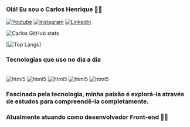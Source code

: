 ### Olá! Eu sou o Carlos Henrique 🙋‍♂️

[![Youtube](https://img.shields.io/badge/YouTube-FF0000?style=for-the-badge&logo=youtube&logoColor=white)](https://www.youtube.com/@Hanyp7)
[![Instagram](https://img.shields.io/badge/Instagram-E4405F?style=for-the-badge&logo=instagram&logoColor=white)](https://www.instagram.com/causonri/)
[![Linkedin](https://img.shields.io/badge/LinkedIn-0077B5?style=for-the-badge&logo=linkedin&logoColor=white)](https://www.linkedin.com/in/carlos-carli-547067288/)


![Carlos GitHub stats](https://github-readme-stats.vercel.app/api?username=CarlosCarli7&show_icons=true&theme=dracula)

[![Top Langs](https://github-readme-stats.vercel.app/api/top-langs/?username=CarlosCarli7&hide_progress=true)]

### Tecnologias que uso no dia a dia

<div style="display: inline_block"><br/>
<img align="center" alt="html5" src="https://img.shields.io/badge/React-20232A?style=for-the-badge&logo=react&logoColor=61DAF"/>
<img align="center" alt="html5" src="https://img.shields.io/badge/Node.js-43853D?style=for-the-badge&logo=node.js&logoColor=white"/>
<img align="center" alt="html5" src="https://img.shields.io/badge/JavaScript-323330?style=for-the-badge&logo=javascript&logoColor=F7DF1E"/>
<img align="center" alt="html5" src="https://img.shields.io/badge/Unity-100000?style=for-the-badge&logo=unity&logoColor=white"/>
<img align="center" alt="html5" src="https://img.shields.io/badge/C%23-239120?style=for-the-badge&logo=c-sharp&logoColor=white"/>
</div>


### Fascinado pela tecnologia, minha paixão é explorá-la através de estudos para compreendê-la completamente.
### Atualmente atuando como desenvolvedor Front-end 👨‍💻 
